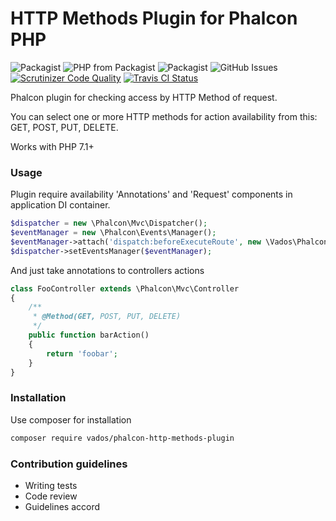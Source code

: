 # HTTP Methods Plugin for Phalcon PHP #

![Packagist](https://img.shields.io/packagist/l/vados/phalcon-http-methods-plugin.svg)
![PHP from Packagist](https://img.shields.io/packagist/php-v/vados/phalcon-http-methods-plugin.svg)
![Packagist](https://img.shields.io/packagist/dt/vados/phalcon-http-methods-plugin.svg)
![GitHub Issues](https://img.shields.io/github/issues-raw/ScaryDonetskiy/Phalcon-HTTP-Methods-Plugin.svg)
[![Scrutinizer Code Quality](https://scrutinizer-ci.com/g/ScaryDonetskiy/Phalcon-HTTP-Methods-Plugin/badges/quality-score.png?b=master)](https://scrutinizer-ci.com/g/ScaryDonetskiy/Phalcon-HTTP-Methods-Plugin/?branch=master)
[![Travis CI Status](https://travis-ci.org/ScaryDonetskiy/Phalcon-HTTP-Methods-Plugin.svg?branch=master)](https://travis-ci.org/ScaryDonetskiy/Phalcon-HTTP-Methods-Plugin)

Phalcon plugin for checking access by HTTP Method of request. 

You can select one or more HTTP methods for action availability from this: GET, POST, PUT, DELETE.

Works with PHP 7.1+

### Usage ###

Plugin require availability 'Annotations' and 'Request' components in application DI container.
```php
$dispatcher = new \Phalcon\Mvc\Dispatcher();
$eventManager = new \Phalcon\Events\Manager();
$eventManager->attach('dispatch:beforeExecuteRoute', new \Vados\PhalconPlugins\HTTPMethodsPlugin());
$dispatcher->setEventsManager($eventManager);
```

And just take annotations to controllers actions
```php
class FooController extends \Phalcon\Mvc\Controller
{
    /**
     * @Method(GET, POST, PUT, DELETE)
     */
    public function barAction()
    {
        return 'foobar';
    }
}
``` 

### Installation ###

Use composer for installation
```bash
composer require vados/phalcon-http-methods-plugin
```

### Contribution guidelines ###

* Writing tests
* Code review
* Guidelines accord
